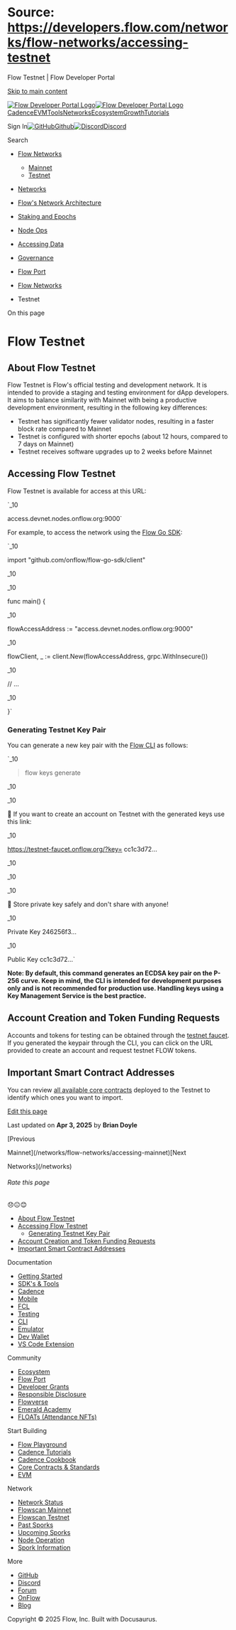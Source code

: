 # Source: https://developers.flow.com/networks/flow-networks/accessing-testnet

Flow Testnet | Flow Developer Portal



[Skip to main content](#__docusaurus_skipToContent_fallback)

[![Flow Developer Portal Logo](/img/flow-docs-logo-dark.png)![Flow Developer Portal Logo](/img/flow-docs-logo-light.png)](/)[Cadence](/build/flow)[EVM](/evm/about)[Tools](/tools/clients)[Networks](/networks/flow-networks)[Ecosystem](/ecosystem)[Growth](/growth)[Tutorials](/tutorials)

Sign In[![GitHub]()Github](https://github.com/onflow)[![Discord]()Discord](https://discord.gg/flow)

Search

* [Flow Networks](/networks/flow-networks)

  + [Mainnet](/networks/flow-networks/accessing-mainnet)
  + [Testnet](/networks/flow-networks/accessing-testnet)
* [Networks](/networks)
* [Flow's Network Architecture](/networks/network-architecture)
* [Staking and Epochs](/networks/staking)
* [Node Ops](/networks/node-ops)
* [Accessing Data](/networks/access-onchain-data)
* [Governance](/networks/governance)
* [Flow Port](/networks/flow-port)

* [Flow Networks](/networks/flow-networks)
* Testnet

On this page

# Flow Testnet

## About Flow Testnet[​](#about-flow-testnet "Direct link to About Flow Testnet")

Flow Testnet is Flow's official testing and development network. It is intended to provide a staging and testing environment for dApp developers.
It aims to balance similarity with Mainnet with being a productive development environment, resulting in the following key differences:

* Testnet has significantly fewer validator nodes, resulting in a faster block rate compared to Mainnet
* Testnet is configured with shorter epochs (about 12 hours, compared to 7 days on Mainnet)
* Testnet receives software upgrades up to 2 weeks before Mainnet

## Accessing Flow Testnet[​](#accessing-flow-testnet "Direct link to Accessing Flow Testnet")

Flow Testnet is available for access at this URL:

`_10

access.devnet.nodes.onflow.org:9000`

For example, to access the network using the [Flow Go SDK](https://github.com/onflow/flow-go-sdk):

`_10

import "github.com/onflow/flow-go-sdk/client"

_10

_10

func main() {

_10

flowAccessAddress := "access.devnet.nodes.onflow.org:9000"

_10

flowClient, _ := client.New(flowAccessAddress, grpc.WithInsecure())

_10

// ...

_10

}`

### Generating Testnet Key Pair[​](#generating-testnet-key-pair "Direct link to Generating Testnet Key Pair")

You can generate a new key pair with the [Flow CLI](https://github.com/onflow/flow-cli) as follows:

`_10

> flow keys generate

_10

_10

🙏 If you want to create an account on Testnet with the generated keys use this link:

_10

https://testnet-faucet.onflow.org/?key= cc1c3d72...

_10

_10

_10

🔴️ Store private key safely and don't share with anyone!

_10

Private Key 246256f3...

_10

Public Key cc1c3d72...`

**Note: By default, this command generates an ECDSA key pair on the P-256 curve. Keep in mind, the CLI is intended for development purposes only and is not recommended for production use. Handling keys using a Key Management Service is the best practice.**

## Account Creation and Token Funding Requests[​](#account-creation-and-token-funding-requests "Direct link to Account Creation and Token Funding Requests")

Accounts and tokens for testing can be obtained through the [testnet faucet](https://testnet-faucet.onflow.org/). If you generated the keypair through the CLI, you can click on the URL provided to create an account and request testnet FLOW tokens.

## Important Smart Contract Addresses[​](#important-smart-contract-addresses "Direct link to Important Smart Contract Addresses")

You can review [all available core contracts](/build/core-contracts) deployed to the Testnet to identify which ones you want to import.

[Edit this page](https://github.com/onflow/docs/tree/main/docs/networks/flow-networks/accessing-testnet.md)

Last updated on **Apr 3, 2025** by **Brian Doyle**

[Previous

Mainnet](/networks/flow-networks/accessing-mainnet)[Next

Networks](/networks)

###### Rate this page

😞😐😊

* [About Flow Testnet](#about-flow-testnet)
* [Accessing Flow Testnet](#accessing-flow-testnet)
  + [Generating Testnet Key Pair](#generating-testnet-key-pair)
* [Account Creation and Token Funding Requests](#account-creation-and-token-funding-requests)
* [Important Smart Contract Addresses](#important-smart-contract-addresses)

Documentation

* [Getting Started](/build/getting-started/contract-interaction)
* [SDK's & Tools](/tools)
* [Cadence](https://cadence-lang.org/docs/)
* [Mobile](/build/guides/mobile/overview)
* [FCL](/tools/clients/fcl-js)
* [Testing](/build/smart-contracts/testing)
* [CLI](/tools/flow-cli)
* [Emulator](/tools/emulator)
* [Dev Wallet](https://github.com/onflow/fcl-dev-wallet)
* [VS Code Extension](/tools/vscode-extension)

Community

* [Ecosystem](/ecosystem)
* [Flow Port](https://port.onflow.org/)
* [Developer Grants](https://github.com/onflow/developer-grants)
* [Responsible Disclosure](https://flow.com/flow-responsible-disclosure)
* [Flowverse](https://www.flowverse.co/)
* [Emerald Academy](https://academy.ecdao.org/)
* [FLOATs (Attendance NFTs)](https://floats.city/)

Start Building

* [Flow Playground](https://play.flow.com/)
* [Cadence Tutorials](https://cadence-lang.org/docs/tutorial/first-steps)
* [Cadence Cookbook](https://open-cadence.onflow.org)
* [Core Contracts & Standards](/build/core-contracts)
* [EVM](/evm/about)

Network

* [Network Status](https://status.onflow.org/)
* [Flowscan Mainnet](https://flowscan.io/)
* [Flowscan Testnet](https://testnet.flowscan.io/)
* [Past Sporks](/networks/node-ops/node-operation/past-sporks)
* [Upcoming Sporks](/networks/node-ops/node-operation/upcoming-sporks)
* [Node Operation](/networks/node-ops)
* [Spork Information](/networks/node-ops/node-operation/spork)

More

* [GitHub](https://github.com/onflow)
* [Discord](https://discord.gg/flow)
* [Forum](https://forum.onflow.org/)
* [OnFlow](https://onflow.org/)
* [Blog](https://flow.com/blog)

Copyright © 2025 Flow, Inc. Built with Docusaurus.